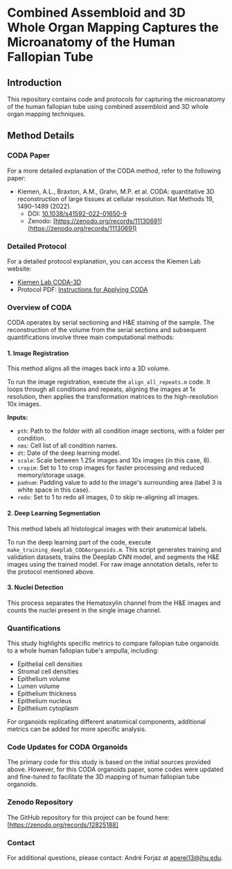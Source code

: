 # Combined Assembloid and 3D Whole Organ Mapping Captures the Microanatomy of the Human Fallopian Tube

## Introduction

This repository contains code and protocols for capturing the microanatomy of the human fallopian tube using combined assembloid and 3D whole organ mapping techniques.

## Method Details

### CODA Paper

For a more detailed explanation of the CODA method, refer to the following paper:

- Kiemen, A.L., Braxton, A.M., Grahn, M.P. et al. CODA: quantitative 3D reconstruction of large tissues at cellular resolution. Nat Methods 19, 1490–1499 (2022).
  - DOI: [10.1038/s41592-022-01650-9](https://doi.org/10.1038/s41592-022-01650-9)
  - Zenodo: [https://zenodo.org/records/11130691](https://zenodo.org/records/11130691)

### Detailed Protocol

For a detailed protocol explanation, you can access the Kiemen Lab website:

- [Kiemen Lab CODA-3D](https://labs.pathology.jhu.edu/kiemen/coda-3d/)
- Protocol PDF: [Instructions for Applying CODA](https://labs.pathology.jhu.edu/kiemen/wp-content/uploads/sites/39/2023/12/Instructions-for-applying-CODA.pdf)

### Overview of CODA

CODA operates by serial sectioning and H&E staining of the sample. The reconstruction of the volume from the serial sections and subsequent quantifications involve three main computational methods:

#### 1. Image Registration

This method aligns all the images back into a 3D volume.

To run the image registration, execute the `align_all_repeats.m` code. It loops through all conditions and repeats, aligning the images at 1x resolution, then applies the transformation matrices to the high-resolution 10x images.

**Inputs:**

- `pth`: Path to the folder with all condition image sections, with a folder per condition.
- `nms`: Cell list of all condition names.
- `dt`: Date of the deep learning model.
- `scale`: Scale between 1.25x images and 10x images (in this case, 8).
- `cropim`: Set to 1 to crop images for faster processing and reduced memory/storage usage.
- `padnum`: Padding value to add to the image's surrounding area (label 3 is white space in this case).
- `redo`: Set to 1 to redo all images, 0 to skip re-aligning all images.

#### 2. Deep Learning Segmentation

This method labels all histological images with their anatomical labels.

To run the deep learning part of the code, execute `make_training_deeplab_CODAorganoids.m`. This script generates training and validation datasets, trains the Deeplab CNN model, and segments the H&E images using the trained model. For raw image annotation details, refer to the protocol mentioned above.

#### 3. Nuclei Detection

This process separates the Hematoxylin channel from the H&E images and counts the nuclei present in the single image channel.

### Quantifications

This study highlights specific metrics to compare fallopian tube organoids to a whole human fallopian tube's ampulla, including:

- Epithelial cell densities
- Stromal cell densities
- Epithelium volume
- Lumen volume
- Epithelium thickness
- Epithelium nucleus
- Epithelium cytoplasm

For organoids replicating different anatomical components, additional metrics can be added for more specific analysis.

### Code Updates for CODA Organoids

The primary code for this study is based on the initial sources provided above. However, for this CODA organoids paper, some codes were updated and fine-tuned to facilitate the 3D mapping of human fallopian tube organoids.

### Zenodo Repository

The GitHub repository for this project can be found here: [https://zenodo.org/records/12825188]

### Contact

For additional questions, please contact: André Forjaz at [aperei13@jhu.edu](mailto:aperei13@jhu.edu).

